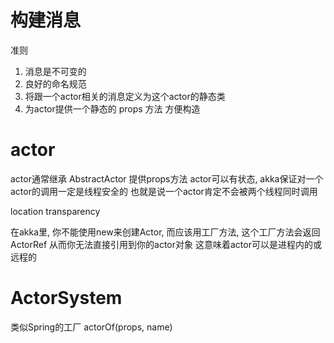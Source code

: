 # 构建消息 #
准则
1. 消息是不可变的
2. 良好的命名规范
3. 将跟一个actor相关的消息定义为这个actor的静态类
4. 为actor提供一个静态的 props 方法 方便构造

# actor #
actor通常继承 AbstractActor
提供props方法
actor可以有状态, akka保证对一个actor的调用一定是线程安全的 也就是说一个actor肯定不会被两个线程同时调用

location transparency

在akka里, 你不能使用new来创建Actor, 而应该用工厂方法, 这个工厂方法会返回 ActorRef 从而你无法直接引用到你的actor对象
这意味着actor可以是进程内的或远程的

# ActorSystem #
类似Spring的工厂
actorOf(props, name)
